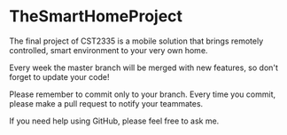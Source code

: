 # TheSmartHomeProject
The final project of CST2335 is a mobile solution that brings remotely controlled, smart environment to your very own home.

Every week the master branch will be merged with new features, so don't forget to update your code!

Please remember to commit only to your branch. Every time you commit, please make a pull request to notify your teammates.

If you need help using GitHub, please feel free to ask me.

